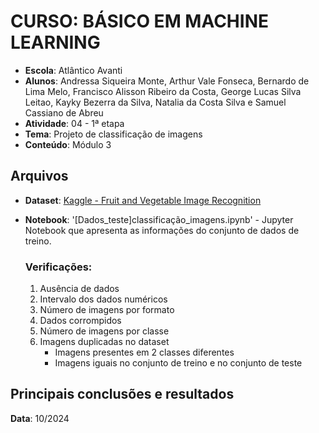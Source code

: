 # CURSO: **BÁSICO EM MACHINE LEARNING**

- **Escola**: Atlântico Avanti
- **Alunos**: Andressa Siqueira Monte, Arthur Vale Fonseca, Bernardo de Lima Melo, Francisco Alisson Ribeiro da Costa, George Lucas Silva Leitao, Kayky Bezerra da Silva, Natalia da Costa Silva e Samuel Cassiano de Abreu
- **Atividade**: 04 - 1ª etapa
- **Tema**: Projeto de classificação de imagens
- **Conteúdo**: Módulo 3

## Arquivos

- **Dataset**: [Kaggle - Fruit and Vegetable Image Recognition](https://www.kaggle.com/datasets/kritikseth/fruit-and-vegetable-image-recognition/data)
- **Notebook**: '[Dados_teste]classificação_imagens.ipynb' - Jupyter Notebook que apresenta as informações do conjunto de dados de treino.

  ### Verificações:

  1. Ausência de dados
  2. Intervalo dos dados numéricos
  3. Número de imagens por formato
  4. Dados corrompidos
  5. Número de imagens por classe
  6. Imagens duplicadas no dataset
     -  Imagens presentes em 2 classes diferentes
     -  Imagens iguais no conjunto de treino e no conjunto de teste

## Principais conclusões e resultados

**Data**: 10/2024
